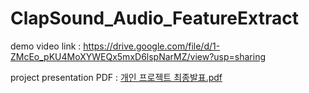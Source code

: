 # ClapSound_Audio_FeatureExtract


demo video link : https://drive.google.com/file/d/1-ZMcEo_pKU4MoXYWEQx5mxD6lspNarMZ/view?usp=sharing

project presentation PDF :
[개인 프로젝트 최종발표.pdf](https://github.com/JunnieLee/ClapSound_Audio_FeatureExtract/files/8825703/default.pdf)
